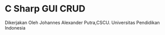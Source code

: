 # C Sharp GUI CRUD

Dikerjakan Oleh Johannes Alexander Putra,CSCU.
Universitas Pendidikan Indonesia
